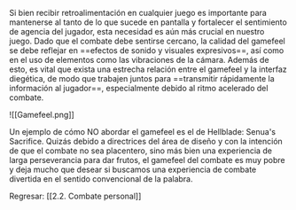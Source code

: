 
Si bien recibir retroalimentación en cualquier juego es importante para mantenerse al tanto de lo que sucede en pantalla y fortalecer el sentimiento de agencia del jugador, esta necesidad es aún más crucial en nuestro juego. Dado que el combate debe sentirse cercano, la calidad del gamefeel se debe reflejar en ==efectos de sonido y visuales expresivos==, así como en el uso de elementos como las vibraciones de la cámara. Además de esto, es vital que exista una estrecha relación entre el gamefeel y la interfaz diegética, de modo que trabajen juntos para ==transmitir rápidamente la información al jugador==, especialmente debido al ritmo acelerado del combate.

![[Gamefeel.png]]

Un ejemplo de cómo NO abordar el gamefeel es el de Hellblade: Senua's Sacrifice. Quizás debido a directrices del área de diseño y con la intención de que el combate no sea placentero, sino más bien una experiencia de larga perseverancia para dar frutos, el gamefeel del combate es muy pobre y deja mucho que desear si buscamos una experiencia de combate divertida en el sentido convencional de la palabra.


Regresar: [[2.2. Combate personal]]
